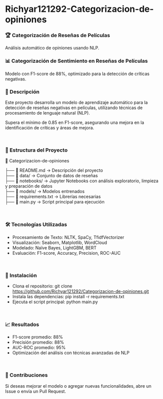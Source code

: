 # Richyar121292-Categorizacion-de-opiniones

<h3>🏆 Categorización de Reseñas de Películas</h3>
Análisis automático de opiniones usando NLP.

<br>

<h3> 📊 Categorización de Sentimiento en Reseñas de Películas </h3>Modelo con F1-score de 88%, optimizado para la detección de críticas negativas.

<br>

<h3> 📝 Descripción </h3>Este proyecto desarrolla un modelo de aprendizaje automático para la detección de reseñas negativas en películas, utilizando técnicas de procesamiento de lenguaje natural (NLP).  

Supera el mínimo de 0.85 en F1-score, asegurando una mejora en la identificación de críticas y áreas de mejora.

<br>

<h3> 📂 Estructura del Proyecto </h3>
📁 Categorizacion-de-opiniones  

├── 📄 README.md → Descripción del proyecto  
├── 📁 data/ → Conjunto de datos de reseñas  
├── 📁 notebooks/ → Jupyter Notebooks con análisis exploratorio, limpieza y preparación de datos  
├── 📁 models/ → Modelos entrenados  
├── 📄 requirements.txt → Librerías necesarias  
├── 📄 main.py → Script principal para ejecución  

<br>

<h3> 🛠️ Tecnologías Utilizadas </h3>

- Procesamiento de Texto: NLTK, SpaCy, TfidfVectorizer  
- Visualización: Seaborn, Matplotlib, WordCloud  
- Modelado: Naïve Bayes, LightGBM, BERT  
- Evaluación: F1-score, Accuracy, Precision, ROC-AUC  

<br>

<h3> 🚀 Instalación </h3>

- Clona el repositorio:
git clone https://github.com/Richyar121292/Categorizacion-de-opiniones.git
- Instala las dependencias:
pip install -r requirements.txt
- Ejecuta el script principal:
python main.py


<br>

<h3> 📈 Resultados </h3>

- F1-score promedio: 88%
- Precisión promedio: 88%
- AUC-ROC promedio: 95%
- Optimización del análisis con técnicas avanzadas de NLP

<br>

<h3> 📌 Contribuciones </h3>
Si deseas mejorar el modelo o agregar nuevas funcionalidades, abre un Issue o envía un Pull Request.